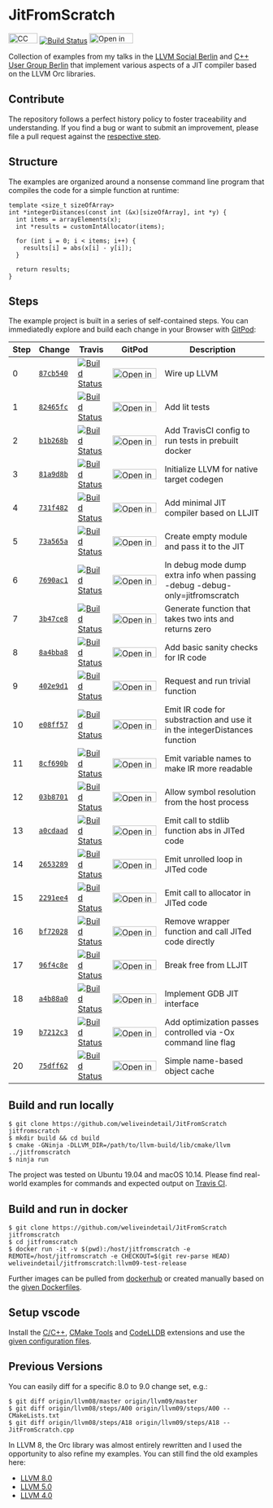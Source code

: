 # JitFromScratch

<a href="https://github.com/weliveindetail/JitFromScratch/blob/master/LICENSE.md"><img src="https://licensebuttons.net/l/by-sa/3.0/88x31.png" alt="CC BY-SA 4.0" width="57" height="20"></a> [![Build Status](https://travis-ci.org/weliveindetail/JitFromScratch.svg?branch=llvm09/master)](https://travis-ci.org/weliveindetail/JitFromScratch/branches/) <a href="https://gitpod.io/#https://github.com/weliveindetail/JitFromScratch"><img src="https://gitpod.io/button/open-in-gitpod.svg" alt="Open in Gitpod" width="86" height="20"></a>

Collection of examples from my talks in the [LLVM Social Berlin](https://www.meetup.com/de-DE/LLVM-Social-Berlin/) and [C++ User Group Berlin](https://www.meetup.com/de-DE/berlincplusplus/) that implement various aspects of a JIT compiler based on the LLVM Orc libraries.

## Contribute

The repository follows a perfect history policy to foster traceability and understanding. If you find a bug or want to submit an improvement, please file a pull request against the [respective step](
https://github.com/weliveindetail/JitFromScratch/branches/all?query=llvm09/steps/A).

## Structure

The examples are organized around a nonsense command line program that compiles the code for a simple function at runtime:

```
template <size_t sizeOfArray>
int *integerDistances(const int (&x)[sizeOfArray], int *y) {
  int items = arrayElements(x);
  int *results = customIntAllocator(items);

  for (int i = 0; i < items; i++) {
    results[i] = abs(x[i] - y[i]);
  }

  return results;
}
```

## Steps

The example project is built in a series of self-contained steps. You can immediatedly explore and build each change in your Browser with [GitPod](https://www.gitpod.io/):

| Step | Change | Travis | GitPod | Description |
| ---- | ------ | ------ | ------ | ----------- |
| 0  | [`87cb540`](https://github.com/weliveindetail/JitFromScratch/commit/87cb540) | [![Build Status](https://travis-ci.org/weliveindetail/JitFromScratch.svg?branch=llvm09/steps/A00)](https://travis-ci.org/weliveindetail/JitFromScratch/branches/) | <a href="https://gitpod.io/#CHECKOUT=87cb540/https://github.com/weliveindetail/JitFromScratch"><img src="https://gitpod.io/button/open-in-gitpod.svg" alt="Open in Gitpod" width="86" height="20"></a> | Wire up LLVM |
| 1  | [`82465fc`](https://github.com/weliveindetail/JitFromScratch/commit/82465fc) | [![Build Status](https://travis-ci.org/weliveindetail/JitFromScratch.svg?branch=llvm09/steps/A01)](https://travis-ci.org/weliveindetail/JitFromScratch/branches/) | <a href="https://gitpod.io/#CHECKOUT=82465fc/https://github.com/weliveindetail/JitFromScratch"><img src="https://gitpod.io/button/open-in-gitpod.svg" alt="Open in Gitpod" width="86" height="20"></a> | Add lit tests |
| 2  | [`b1b268b`](https://github.com/weliveindetail/JitFromScratch/commit/b1b268b) | [![Build Status](https://travis-ci.org/weliveindetail/JitFromScratch.svg?branch=llvm09/steps/A02)](https://travis-ci.org/weliveindetail/JitFromScratch/builds/622288113) | <a href="https://gitpod.io/#CHECKOUT=b1b268b/https://github.com/weliveindetail/JitFromScratch"><img src="https://gitpod.io/button/open-in-gitpod.svg" alt="Open in Gitpod" width="86" height="20"></a> | Add TravisCI config to run tests in prebuilt docker |
| 3  | [`81a9d8b`](https://github.com/weliveindetail/JitFromScratch/commit/81a9d8b) | [![Build Status](https://travis-ci.org/weliveindetail/JitFromScratch.svg?branch=llvm09/steps/A03)](https://travis-ci.org/weliveindetail/JitFromScratch/builds/622288118) | <a href="https://gitpod.io/#CHECKOUT=81a9d8b/https://github.com/weliveindetail/JitFromScratch"><img src="https://gitpod.io/button/open-in-gitpod.svg" alt="Open in Gitpod" width="86" height="20"></a> | Initialize LLVM for native target codegen |
| 4  | [`731f482`](https://github.com/weliveindetail/JitFromScratch/commit/731f482) | [![Build Status](https://travis-ci.org/weliveindetail/JitFromScratch.svg?branch=llvm09/steps/A04)](https://travis-ci.org/weliveindetail/JitFromScratch/builds/622288133) | <a href="https://gitpod.io/#CHECKOUT=731f482/https://github.com/weliveindetail/JitFromScratch"><img src="https://gitpod.io/button/open-in-gitpod.svg" alt="Open in Gitpod" width="86" height="20"></a> | Add minimal JIT compiler based on LLJIT |
| 5  | [`73a565a`](https://github.com/weliveindetail/JitFromScratch/commit/73a565a) | [![Build Status](https://travis-ci.org/weliveindetail/JitFromScratch.svg?branch=llvm09/steps/A05)](https://travis-ci.org/weliveindetail/JitFromScratch/builds/622288131) | <a href="https://gitpod.io/#CHECKOUT=73a565a/https://github.com/weliveindetail/JitFromScratch"><img src="https://gitpod.io/button/open-in-gitpod.svg" alt="Open in Gitpod" width="86" height="20"></a> | Create empty module and pass it to the JIT |
| 6  | [`7690ac1`](https://github.com/weliveindetail/JitFromScratch/commit/7690ac1) | [![Build Status](https://travis-ci.org/weliveindetail/JitFromScratch.svg?branch=llvm09/steps/A06)](https://travis-ci.org/weliveindetail/JitFromScratch/builds/622288129) | <a href="https://gitpod.io/#CHECKOUT=7690ac1/https://github.com/weliveindetail/JitFromScratch"><img src="https://gitpod.io/button/open-in-gitpod.svg" alt="Open in Gitpod" width="86" height="20"></a> | In debug mode dump extra info when passing -debug -debug-only=jitfromscratch |
| 7  | [`3b47ce8`](https://github.com/weliveindetail/JitFromScratch/commit/3b47ce8) | [![Build Status](https://travis-ci.org/weliveindetail/JitFromScratch.svg?branch=llvm09/steps/A07)](https://travis-ci.org/weliveindetail/JitFromScratch/builds/622288139) | <a href="https://gitpod.io/#CHECKOUT=3b47ce8/https://github.com/weliveindetail/JitFromScratch"><img src="https://gitpod.io/button/open-in-gitpod.svg" alt="Open in Gitpod" width="86" height="20"></a> | Generate function that takes two ints and returns zero |
| 8  | [`8a4bba8`](https://github.com/weliveindetail/JitFromScratch/commit/8a4bba8) | [![Build Status](https://travis-ci.org/weliveindetail/JitFromScratch.svg?branch=llvm09/steps/A08)](https://travis-ci.org/weliveindetail/JitFromScratch/builds/622288135) | <a href="https://gitpod.io/#CHECKOUT=8a4bba8/https://github.com/weliveindetail/JitFromScratch"><img src="https://gitpod.io/button/open-in-gitpod.svg" alt="Open in Gitpod" width="86" height="20"></a> | Add basic sanity checks for IR code |
| 9  | [`402e9d1`](https://github.com/weliveindetail/JitFromScratch/commit/402e9d1) | [![Build Status](https://travis-ci.org/weliveindetail/JitFromScratch.svg?branch=llvm09/steps/A09)](https://travis-ci.org/weliveindetail/JitFromScratch/builds/622288137) | <a href="https://gitpod.io/#CHECKOUT=402e9d1/https://github.com/weliveindetail/JitFromScratch"><img src="https://gitpod.io/button/open-in-gitpod.svg" alt="Open in Gitpod" width="86" height="20"></a> | Request and run trivial function |
| 10 | [`e08ff57`](https://github.com/weliveindetail/JitFromScratch/commit/e08ff57) | [![Build Status](https://travis-ci.org/weliveindetail/JitFromScratch.svg?branch=llvm09/steps/A10)](https://travis-ci.org/weliveindetail/JitFromScratch/builds/622288108) | <a href="https://gitpod.io/#CHECKOUT=e08ff57/https://github.com/weliveindetail/JitFromScratch"><img src="https://gitpod.io/button/open-in-gitpod.svg" alt="Open in Gitpod" width="86" height="20"></a> | Emit IR code for substraction and use it in the integerDistances function |
| 11 | [`8cf690b`](https://github.com/weliveindetail/JitFromScratch/commit/8cf690b) | [![Build Status](https://travis-ci.org/weliveindetail/JitFromScratch.svg?branch=llvm09/steps/A11)](https://travis-ci.org/weliveindetail/JitFromScratch/builds/622289671) | <a href="https://gitpod.io/#CHECKOUT=8cf690b/https://github.com/weliveindetail/JitFromScratch"><img src="https://gitpod.io/button/open-in-gitpod.svg" alt="Open in Gitpod" width="86" height="20"></a> | Emit variable names to make IR more readable |
| 12 | [`03b8701`](https://github.com/weliveindetail/JitFromScratch/commit/03b8701) | [![Build Status](https://travis-ci.org/weliveindetail/JitFromScratch.svg?branch=llvm09/steps/A12)](https://travis-ci.org/weliveindetail/JitFromScratch/builds/622289679) | <a href="https://gitpod.io/#CHECKOUT=03b8701/https://github.com/weliveindetail/JitFromScratch"><img src="https://gitpod.io/button/open-in-gitpod.svg" alt="Open in Gitpod" width="86" height="20"></a> | Allow symbol resolution from the host process |
| 13 | [`a0cdaad`](https://github.com/weliveindetail/JitFromScratch/commit/a0cdaad) | [![Build Status](https://travis-ci.org/weliveindetail/JitFromScratch.svg?branch=llvm09/steps/A13)](https://travis-ci.org/weliveindetail/JitFromScratch/builds/622289663) | <a href="https://gitpod.io/#CHECKOUT=a0cdaad/https://github.com/weliveindetail/JitFromScratch"><img src="https://gitpod.io/button/open-in-gitpod.svg" alt="Open in Gitpod" width="86" height="20"></a> | Emit call to stdlib function abs in JITed code |
| 14 | [`2653289`](https://github.com/weliveindetail/JitFromScratch/commit/2653289) | [![Build Status](https://travis-ci.org/weliveindetail/JitFromScratch.svg?branch=llvm09/steps/A14)](https://travis-ci.org/weliveindetail/JitFromScratch/builds/622289675) | <a href="https://gitpod.io/#CHECKOUT=2653289/https://github.com/weliveindetail/JitFromScratch"><img src="https://gitpod.io/button/open-in-gitpod.svg" alt="Open in Gitpod" width="86" height="20"></a> | Emit unrolled loop in JITed code |
| 15 | [`2291ee4`](https://github.com/weliveindetail/JitFromScratch/commit/2291ee4) | [![Build Status](https://travis-ci.org/weliveindetail/JitFromScratch.svg?branch=llvm09/steps/A15)](https://travis-ci.org/weliveindetail/JitFromScratch/builds/622289677) | <a href="https://gitpod.io/#CHECKOUT=2291ee4/https://github.com/weliveindetail/JitFromScratch"><img src="https://gitpod.io/button/open-in-gitpod.svg" alt="Open in Gitpod" width="86" height="20"></a> | Emit call to allocator in JITed code |
| 16 | [`bf72028`](https://github.com/weliveindetail/JitFromScratch/commit/bf72028) | [![Build Status](https://travis-ci.org/weliveindetail/JitFromScratch.svg?branch=llvm09/steps/A16)](https://travis-ci.org/weliveindetail/JitFromScratch/builds/622289656) | <a href="https://gitpod.io/#CHECKOUT=bf72028/https://github.com/weliveindetail/JitFromScratch"><img src="https://gitpod.io/button/open-in-gitpod.svg" alt="Open in Gitpod" width="86" height="20"></a> | Remove wrapper function and call JITed code directly |
| 17 | [`96f4c8e`](https://github.com/weliveindetail/JitFromScratch/commit/96f4c8e) | [![Build Status](https://travis-ci.org/weliveindetail/JitFromScratch.svg?branch=llvm09/steps/A17)](https://travis-ci.org/weliveindetail/JitFromScratch/builds/622289669) | <a href="https://gitpod.io/#CHECKOUT=96f4c8e/https://github.com/weliveindetail/JitFromScratch"><img src="https://gitpod.io/button/open-in-gitpod.svg" alt="Open in Gitpod" width="86" height="20"></a> | Break free from LLJIT |
| 18 | [`a4b88a0`](https://github.com/weliveindetail/JitFromScratch/commit/a4b88a0) | [![Build Status](https://travis-ci.org/weliveindetail/JitFromScratch.svg?branch=llvm09/steps/A18)](https://travis-ci.org/weliveindetail/JitFromScratch/builds/622289661) | <a href="https://gitpod.io/#CHECKOUT=a4b88a0/https://github.com/weliveindetail/JitFromScratch"><img src="https://gitpod.io/button/open-in-gitpod.svg" alt="Open in Gitpod" width="86" height="20"></a> | Implement GDB JIT interface |
| 19 | [`b7212c3`](https://github.com/weliveindetail/JitFromScratch/commit/b7212c3) | [![Build Status](https://travis-ci.org/weliveindetail/JitFromScratch.svg?branch=llvm09/steps/A19)](https://travis-ci.org/weliveindetail/JitFromScratch/builds/622289659) | <a href="https://gitpod.io/#CHECKOUT=b7212c3/https://github.com/weliveindetail/JitFromScratch"><img src="https://gitpod.io/button/open-in-gitpod.svg" alt="Open in Gitpod" width="86" height="20"></a> | Add optimization passes controlled via -Ox command line flag |
| 20 | [`75dff62`](https://github.com/weliveindetail/JitFromScratch/commit/75dff62) | [![Build Status](https://travis-ci.org/weliveindetail/JitFromScratch.svg?branch=llvm09/steps/A20)](https://travis-ci.org/weliveindetail/JitFromScratch/builds/622289673) | <a href="https://gitpod.io/#CHECKOUT=75dff62/https://github.com/weliveindetail/JitFromScratch"><img src="https://gitpod.io/button/open-in-gitpod.svg" alt="Open in Gitpod" width="86" height="20"></a> | Simple name-based object cache |

## Build and run locally

```
$ git clone https://github.com/weliveindetail/JitFromScratch jitfromscratch
$ mkdir build && cd build
$ cmake -GNinja -DLLVM_DIR=/path/to/llvm-build/lib/cmake/llvm ../jitfromscratch
$ ninja run
```

The project was tested on Ubuntu 19.04 and macOS 10.14. Please find real-world examples for commands and expected output on [Travis CI](https://travis-ci.org/weliveindetail/JitFromScratch).

## Build and run in docker
```
$ git clone https://github.com/weliveindetail/JitFromScratch jitfromscratch
$ cd jitfromscratch
$ docker run -it -v $(pwd):/host/jitfromscratch -e REMOTE=/host/jitfromscratch -e CHECKOUT=$(git rev-parse HEAD) weliveindetail/jitfromscratch:llvm09-test-release
```

Further images can be pulled from [dockerhub](https://cloud.docker.com/u/weliveindetail/repository/docker/weliveindetail/jitfromscratch) or created manually based on the [given Dockerfiles](https://github.com/weliveindetail/JitFromScratch/tree/master/docs/docker).

## Setup vscode

Install the [C/C++](https://marketplace.visualstudio.com/items?itemName=ms-vscode.cpptools), [
CMake Tools](https://marketplace.visualstudio.com/items?itemName=vector-of-bool.cmake-tools) and [CodeLLDB](https://marketplace.visualstudio.com/items?itemName=vadimcn.vscode-lldb) extensions and use the [given configuration files](https://github.com/weliveindetail/JitFromScratch/tree/master/docs/vscode).

## Previous Versions

You can easily diff for a specific 8.0 to 9.0 change set, e.g.:
```
$ git diff origin/llvm08/master origin/llvm09/master
$ git diff origin/llvm08/steps/A00 origin/llvm09/steps/A00 -- CMakeLists.txt
$ git diff origin/llvm08/steps/A18 origin/llvm09/steps/A18 -- JitFromScratch.cpp
```

In LLVM 8, the Orc library was almost entirely rewritten and I used the opportunity to also refine my examples. You can still find the old examples here:

* [LLVM 8.0](https://github.com/weliveindetail/JitFromScratch/tree/master/versions/llvm08)
* [LLVM 5.0](https://github.com/weliveindetail/JitFromScratch/tree/master/versions/llvm05)
* [LLVM 4.0](https://github.com/weliveindetail/JitFromScratch/tree/master/versions/llvm04)
